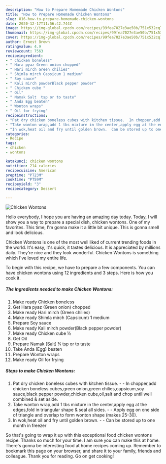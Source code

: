 ```yaml
---
description: "How to Prepare Homemade Chicken Wontons"
title: "How to Prepare Homemade Chicken Wontons"
slug: 816-how-to-prepare-homemade-chicken-wontons
date: 2020-12-17T11:56:42.744Z
image: https://img-global.cpcdn.com/recipes/99fea7027e3ae50b/751x532cq70/chicken-wontons-recipe-main-photo.jpg
thumbnail: https://img-global.cpcdn.com/recipes/99fea7027e3ae50b/751x532cq70/chicken-wontons-recipe-main-photo.jpg
cover: https://img-global.cpcdn.com/recipes/99fea7027e3ae50b/751x532cq70/chicken-wontons-recipe-main-photo.jpg
author: Ernest Brown
ratingvalue: 4.9
reviewcount: 7563
recipeingredient:
- " Chicken boneless"
- " Hara pyaz Green onion chopped"
- " Hari mirch Green chilies"
- " Shimla mirch Capsicum 1 medium"
- " Soy sauce"
- " Kali mirch powderBlack pepper powder"
- " Chicken cube "
- " Oil"
- " Namak Salt  tsp or to taste"
- " Anda Egg beaten"
- " Wonton wraps"
- " Oil for frying"
recipeinstructions:
- "Pat dry chicken boneless cubes with kitchen tissue.  In chopper,add chicken boneless cubes,green onion,green chilies,capsicum,soy sauce,black pepper powder,chicken cube,oil,salt and chop until well combined &amp; set aside."
- "Take wanton wrap,add 1 tbs mixture in the center,apply egg at the edges,fold in triangular shape &amp; seal all sides.  Apply egg on one side of triangle and overlap to form wonton shape (makes 25-30)."
- "In wok,heat oil and fry until golden brown.  Can be stored up to one month in freezer"
categories:
- Recipe
tags:
- chicken
- wontons

katakunci: chicken wontons 
nutrition: 214 calories
recipecuisine: American
preptime: "PT23M"
cooktime: "PT59M"
recipeyield: "3"
recipecategory: Dessert

---
```



![Chicken Wontons](https://img-global.cpcdn.com/recipes/99fea7027e3ae50b/751x532cq70/chicken-wontons-recipe-main-photo.jpg)

Hello everybody, I hope you are having an amazing day today. Today, I will show you a way to prepare a special dish, chicken wontons. One of my favorites. This time, I'm gonna make it a little bit unique. This is gonna smell and look delicious.



Chicken Wontons is one of the most well liked of current trending foods in the world. It's easy, it's quick, it tastes delicious. It is appreciated by millions daily. They're nice and they look wonderful. Chicken Wontons is something which I've loved my entire life.


To begin with this recipe, we have to prepare a few components. You can have chicken wontons using 12 ingredients and 3 steps. Here is how you cook it.

<!--inarticleads1-->

##### The ingredients needed to make Chicken Wontons:

1. Make ready  Chicken boneless
1. Get  Hara pyaz (Green onion) chopped
1. Make ready  Hari mirch (Green chilies)
1. Make ready  Shimla mirch (Capsicum) 1 medium
1. Prepare  Soy sauce
1. Make ready  Kali mirch powder(Black pepper powder)
1. Make ready  Chicken cube ½
1. Get  Oil
1. Prepare  Namak (Salt) ¼ tsp or to taste
1. Take  Anda (Egg) beaten
1. Prepare  Wonton wraps
1. Make ready  Oil for frying




<!--inarticleads2-->

##### Steps to make Chicken Wontons:

1. Pat dry chicken boneless cubes with kitchen tissue. -  - In chopper,add chicken boneless cubes,green onion,green chilies,capsicum,soy sauce,black pepper powder,chicken cube,oil,salt and chop until well combined &amp; set aside.
1. Take wanton wrap,add 1 tbs mixture in the center,apply egg at the edges,fold in triangular shape &amp; seal all sides. -  - Apply egg on one side of triangle and overlap to form wonton shape (makes 25-30).
1. In wok,heat oil and fry until golden brown. -  - Can be stored up to one month in freezer




So that's going to wrap it up with this exceptional food chicken wontons recipe. Thanks so much for your time. I am sure you can make this at home. There's gonna be interesting food at home recipes coming up. Remember to bookmark this page on your browser, and share it to your family, friends and colleague. Thank you for reading. Go on get cooking!
